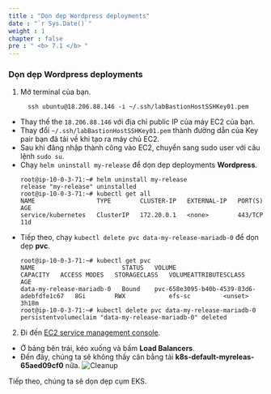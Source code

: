 ```yaml
---
title : "Dọn dẹp Wordpress deployments"
date : "`r Sys.Date()`"
weight : 1
chapter : false
pre : " <b> 7.1 </b> "
---
```


### Dọn dẹp Wordpress deployments
1. Mở terminal của bạn.
    ```
      ssh ubuntu@18.206.88.146 -i ~/.ssh/labBastionHostSSHKey01.pem
    ```
  - Thay thế the ``18.206.88.146`` với địa chỉ public IP của máy EC2 của bạn.
  - Thay đổi ``~/.ssh/labBastionHostSSHKey01.pem`` thành đường dẫn của Key pair bạn đã tải về khi tạo ra máy chủ EC2.
  - Sau khi đăng nhập thành công vào EC2, chuyển sang sudo user với câu lệnh ``sudo su``.
  - Chạy ``helm uninstall my-release`` để dọn dẹp deployments **Wordpress**.
    ```
    root@ip-10-0-3-71:~# helm uninstall my-release
    release "my-release" uninstalled
    root@ip-10-0-3-71:~# kubectl get all
    NAME                 TYPE        CLUSTER-IP   EXTERNAL-IP   PORT(S)   AGE
    service/kubernetes   ClusterIP   172.20.0.1   <none>        443/TCP   11d
    ```
  - Tiếp theo, chạy ``kubectl delete pvc data-my-release-mariadb-0`` để dọn dẹp **pvc**.
    ```
    root@ip-10-0-3-71:~# kubectl get pvc
    NAME                        STATUS   VOLUME                                     CAPACITY   ACCESS MODES   STORAGECLASS   VOLUMEATTRIBUTESCLASS   AGE
    data-my-release-mariadb-0   Bound    pvc-658e3095-b40b-4539-83d6-adebfdfe1c67   8Gi        RWX            efs-sc         <unset>                 3h18m
    root@ip-10-0-3-71:~# kubectl delete pvc data-my-release-mariadb-0
    persistentvolumeclaim "data-my-release-mariadb-0" deleted
    ```

2. Đi đến [EC2 service management console](https://console.aws.amazon.com/ec2/v2/home).
  - Ở bảng bên trái, kéo xuống và bấm **Load Balancers**.
  - Đến đây, chúng ta sẽ không thấy cân bằng tải **k8s-default-myreleas-65aed09cf0** nữa.
  ![Cleanup](/workshop.chaunguyen.site/7.cleanup/ws01-cleanup01.png)

Tiếp theo, chúng ta sẽ dọn dẹp cụm EKS.